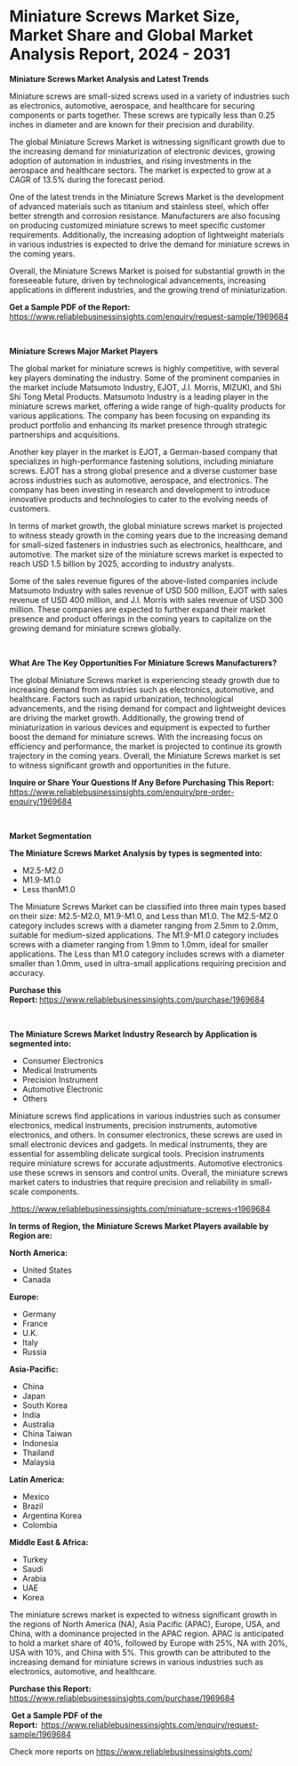 <p><h1>Miniature Screws Market Size, Market Share and Global Market Analysis Report, 2024 - 2031</h1></p><p><strong>Miniature Screws Market Analysis and Latest Trends</strong></p>
<p><p>Miniature screws are small-sized screws used in a variety of industries such as electronics, automotive, aerospace, and healthcare for securing components or parts together. These screws are typically less than 0.25 inches in diameter and are known for their precision and durability.</p><p>The global Miniature Screws Market is witnessing significant growth due to the increasing demand for miniaturization of electronic devices, growing adoption of automation in industries, and rising investments in the aerospace and healthcare sectors. The market is expected to grow at a CAGR of 13.5% during the forecast period.</p><p>One of the latest trends in the Miniature Screws Market is the development of advanced materials such as titanium and stainless steel, which offer better strength and corrosion resistance. Manufacturers are also focusing on producing customized miniature screws to meet specific customer requirements. Additionally, the increasing adoption of lightweight materials in various industries is expected to drive the demand for miniature screws in the coming years.</p><p>Overall, the Miniature Screws Market is poised for substantial growth in the foreseeable future, driven by technological advancements, increasing applications in different industries, and the growing trend of miniaturization.</p></p>
<p><strong>Get a Sample PDF of the Report:&nbsp;</strong> <a href="https://www.reliablebusinessinsights.com/enquiry/request-sample/1969684">https://www.reliablebusinessinsights.com/enquiry/request-sample/1969684</a></p>
<p>&nbsp;</p>
<p><strong>Miniature Screws Major Market Players</strong></p>
<p><p>The global market for miniature screws is highly competitive, with several key players dominating the industry. Some of the prominent companies in the market include Matsumoto Industry, EJOT, J.I. Morris, MIZUKI, and Shi Shi Tong Metal Products. Matsumoto Industry is a leading player in the miniature screws market, offering a wide range of high-quality products for various applications. The company has been focusing on expanding its product portfolio and enhancing its market presence through strategic partnerships and acquisitions.</p><p>Another key player in the market is EJOT, a German-based company that specializes in high-performance fastening solutions, including miniature screws. EJOT has a strong global presence and a diverse customer base across industries such as automotive, aerospace, and electronics. The company has been investing in research and development to introduce innovative products and technologies to cater to the evolving needs of customers.</p><p>In terms of market growth, the global miniature screws market is projected to witness steady growth in the coming years due to the increasing demand for small-sized fasteners in industries such as electronics, healthcare, and automotive. The market size of the miniature screws market is expected to reach USD 1.5 billion by 2025, according to industry analysts.</p><p>Some of the sales revenue figures of the above-listed companies include Matsumoto Industry with sales revenue of USD 500 million, EJOT with sales revenue of USD 400 million, and J.I. Morris with sales revenue of USD 300 million. These companies are expected to further expand their market presence and product offerings in the coming years to capitalize on the growing demand for miniature screws globally.</p></p>
<p>&nbsp;</p>
<p><strong>What Are The Key Opportunities For Miniature Screws Manufacturers?</strong></p>
<p><p>The global Miniature Screws market is experiencing steady growth due to increasing demand from industries such as electronics, automotive, and healthcare. Factors such as rapid urbanization, technological advancements, and the rising demand for compact and lightweight devices are driving the market growth. Additionally, the growing trend of miniaturization in various devices and equipment is expected to further boost the demand for miniature screws. With the increasing focus on efficiency and performance, the market is projected to continue its growth trajectory in the coming years. Overall, the Miniature Screws market is set to witness significant growth and opportunities in the future.</p></p>
<p><strong>Inquire or Share Your Questions If Any Before Purchasing This Report:</strong> <a href="https://www.reliablebusinessinsights.com/enquiry/pre-order-enquiry/1969684">https://www.reliablebusinessinsights.com/enquiry/pre-order-enquiry/1969684</a></p>
<p>&nbsp;</p>
<p><strong>Market Segmentation</strong></p>
<p><strong>The Miniature Screws Market Analysis by types is segmented into:</strong></p>
<p><ul><li>M2.5-M2.0</li><li>M1.9-M1.0</li><li>Less thanM1.0</li></ul></p>
<p><p>The Miniature Screws Market can be classified into three main types based on their size: M2.5-M2.0, M1.9-M1.0, and Less than M1.0. The M2.5-M2.0 category includes screws with a diameter ranging from 2.5mm to 2.0mm, suitable for medium-sized applications. The M1.9-M1.0 category includes screws with a diameter ranging from 1.9mm to 1.0mm, ideal for smaller applications. The Less than M1.0 category includes screws with a diameter smaller than 1.0mm, used in ultra-small applications requiring precision and accuracy.</p></p>
<p><strong>Purchase this Report:&nbsp;</strong><a href="https://www.reliablebusinessinsights.com/purchase/1969684">https://www.reliablebusinessinsights.com/purchase/1969684</a></p>
<p>&nbsp;</p>
<p><strong>The Miniature Screws Market Industry Research by Application is segmented into:</strong></p>
<p><ul><li>Consumer Electronics</li><li>Medical Instruments</li><li>Precision Instrument</li><li>Automotive Electronic</li><li>Others</li></ul></p>
<p><p>Miniature screws find applications in various industries such as consumer electronics, medical instruments, precision instruments, automotive electronics, and others. In consumer electronics, these screws are used in small electronic devices and gadgets. In medical instruments, they are essential for assembling delicate surgical tools. Precision instruments require miniature screws for accurate adjustments. Automotive electronics use these screws in sensors and control units. Overall, the miniature screws market caters to industries that require precision and reliability in small-scale components.</p></p>
<p><a href="https://www.reliablebusinessinsights.com/miniature-screws-r1969684">&nbsp;https://www.reliablebusinessinsights.com/miniature-screws-r1969684</a></p>
<p><strong>In terms of Region, the Miniature Screws Market Players available by Region are:</strong></p>
<p>
    <p> <strong> North America: </strong>
        <ul>
            <li>United States</li>
            <li>Canada</li>
        </ul>
        </p> 
    <p> <strong> Europe: </strong>
        <ul>
            <li>Germany</li>
            <li>France</li>
            <li>U.K.</li>
            <li>Italy</li>
            <li>Russia</li>
        </ul>
        </p> 
    <p> <strong> Asia-Pacific: </strong>
        <ul>
            <li>China</li>
            <li>Japan</li>
            <li>South Korea</li>
            <li>India</li>
            <li>Australia</li>
            <li>China Taiwan</li>
            <li>Indonesia</li>
            <li>Thailand</li>
            <li>Malaysia</li>
        </ul>
        </p> 
    <p> <strong> Latin America: </strong>
        <ul>
            <li>Mexico</li>
            <li>Brazil</li>
            <li>Argentina Korea</li>
            <li>Colombia</li>
        </ul>
        </p> 
    <p> <strong> Middle East & Africa: </strong>
        <ul>
            <li>Turkey</li>
            <li>Saudi</li>
            <li>Arabia</li>
            <li>UAE</li>
            <li>Korea</li>
        </ul>
    </p>
    </p>
<p><p>The miniature screws market is expected to witness significant growth in the regions of North America (NA), Asia Pacific (APAC), Europe, USA, and China, with a dominance projected in the APAC region. APAC is anticipated to hold a market share of 40%, followed by Europe with 25%, NA with 20%, USA with 10%, and China with 5%. This growth can be attributed to the increasing demand for miniature screws in various industries such as electronics, automotive, and healthcare.</p></p>
<p><strong>Purchase this Report: </strong><a href="https://www.reliablebusinessinsights.com/purchase/1969684">https://www.reliablebusinessinsights.com/purchase/1969684</a></p>
<p>&nbsp;<strong>Get a Sample PDF of the Report:&nbsp;&nbsp;</strong><a href="https://www.reliablebusinessinsights.com/enquiry/request-sample/1969684">https://www.reliablebusinessinsights.com/enquiry/request-sample/1969684</a></p>
<p><strong></strong></p>
<p>Check more reports on <a href="https://www.reliablebusinessinsights.com/">https://www.reliablebusinessinsights.com/</a></p>